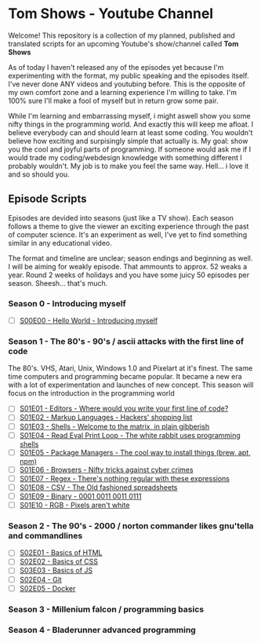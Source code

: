 # Tom Shows - Youtube Channel

Welcome! This repository is a collection of my planned, published and translated
scripts for an upcoming Youtube's show/channel called **Tom Shows**

As of today I haven't released any of the episodes yet because I'm experimenting with the 
format, my public speaking and the episodes itself. I've never done ANY videos and youtubing
before. This is the opposite of my own comfort zone and a learning experience I'm willing
to take. I'm 100% sure I'll make a fool of myself but in return grow some pair.

While I'm learning and embarrassing myself, i might aswell show you some nifty things in 
the programming world. And exactly this will keep me afloat. I believe everybody can and
should learn at least some coding. You wouldn't believe how exciting and surpisingly 
simple that actually is. My goal: show you the cool and joyful parts of programming. If 
someone would ask me if I would trade my coding/webdesign knowledge with something different
I probably wouldn't. My job is to make you feel the same way. Hell... i love it and so 
should you.

## Episode Scripts

Episodes are devided into seasons (just like a TV show). Each season follows a theme
to give the viewer an exciting experience through the past of computer science. It's
an experiment as well, I've yet to find something similar in any educational video.

The format and timeline are unclear; season endings and beginning as well. I will be
aiming for weakly episode. That ammounts to approx. 52 weaks a year. Round 2 weeks of
holidays and you have some juicy 50 episodes per season. Sheesh... that's much.

### Season 0 - Introducing myself 

- [ ] [S00E00 - Hello World - Introducing myself](episodes/s01e00/README.md)

### Season 1 - The 80's - 90's / ascii attacks with the first line of code

The 80's. VHS, Atari, Unix, Windows 1.0 and Pixelart at it's finest. The same time computers 
and programming became popular. It became a new era with a lot of experimentation and launches
of new concept. This season will focus on the introduction in the programming world

- [ ] [S01E01 - Editors - Where would you write your first line of code?](episodes/s01e01/README.md)
- [ ] [S01E02 - Markup Languages - Hackers' shopping list](episodes/s01e02/README.md)
- [ ] [S01E03 - Shells - Welcome to the matrix, in plain gibberish](episodes/s01e03/README.md)
- [ ] [S01E04 - Read Eval Print Loop - The white rabbit uses programming shells](episodes/s01e04/README.md)
- [ ] [S01E05 - Package Managers - The cool way to install things (brew, apt, npm)](episodes/s01e05/README.md)
- [ ] [S01E06 - Browsers - Nifty tricks against cyber crimes](episodes/s01e06/README.md)
- [ ] [S01E07 - Regex - There's nothing regular with these expressions](episodes/s01e07/README.md)
- [ ] [S01E08 - CSV - The Old fashioned spreadsheets](episodes/s01e08/README.md)
- [ ] [S01E09 - Binary - 0001 0011 0011 0111](episodes/s01e09/README.md)
- [ ] [S01E10 - RGB - Pixels aren't white](episodes/s01e10/README.md)

### Season 2 - The 90's - 2000 / norton commander likes gnu'tella and commandlines

- [ ] [S02E01 - Basics of HTML](episodes/s02e01/README.md)
- [ ] [S02E02 - Basics of CSS](episodes/s02e02/README.md)
- [ ] [S03E03 - Basics of JS](episodes/s02e03/README.md)
- [ ] [S02E04 - Git](episodes/s02e04/README.md)
- [ ] [S02E05 - Docker](episodes/s02e05/README.md)
 
### Season 3 - Millenium falcon / programming basics

### Season 4 - Bladerunner advanced programming
